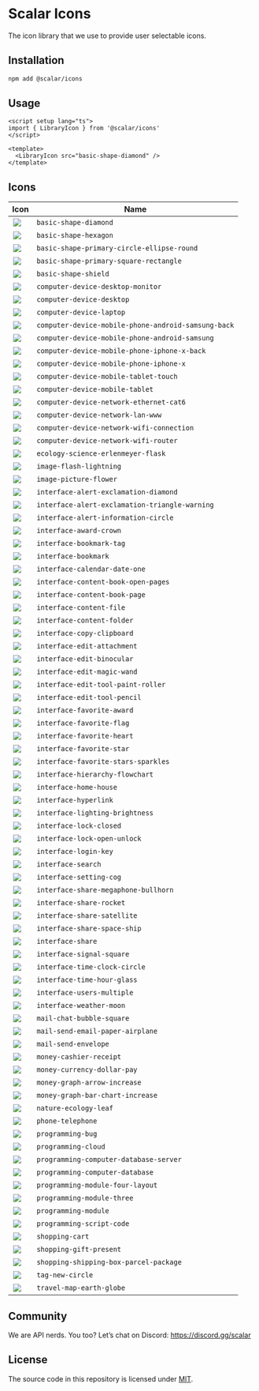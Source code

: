 # Scalar Icons

The icon library that we use to provide user selectable icons.

## Installation

```bash
npm add @scalar/icons
```

## Usage

```vue
<script setup lang="ts">
import { LibraryIcon } from '@scalar/icons'
</script>

<template>
  <LibraryIcon src="basic-shape-diamond" />
</template>
```

## Icons

<!-- list-of-available-icons -->

| Icon                                                                                                                                                                        | Name                                                |
| --------------------------------------------------------------------------------------------------------------------------------------------------------------------------- | --------------------------------------------------- |
| <span style="background: white; display: block; padding: 2px;"><img src="./src/icons/basic-shape-diamond.svg" style="display: block;"></span>                               | `basic-shape-diamond`                               |
| <span style="background: white; display: block; padding: 2px;"><img src="./src/icons/basic-shape-hexagon.svg" style="display: block;"></span>                               | `basic-shape-hexagon`                               |
| <span style="background: white; display: block; padding: 2px;"><img src="./src/icons/basic-shape-primary-circle-ellipse-round.svg" style="display: block;"></span>          | `basic-shape-primary-circle-ellipse-round`          |
| <span style="background: white; display: block; padding: 2px;"><img src="./src/icons/basic-shape-primary-square-rectangle.svg" style="display: block;"></span>              | `basic-shape-primary-square-rectangle`              |
| <span style="background: white; display: block; padding: 2px;"><img src="./src/icons/basic-shape-shield.svg" style="display: block;"></span>                                | `basic-shape-shield`                                |
| <span style="background: white; display: block; padding: 2px;"><img src="./src/icons/computer-device-desktop-monitor.svg" style="display: block;"></span>                   | `computer-device-desktop-monitor`                   |
| <span style="background: white; display: block; padding: 2px;"><img src="./src/icons/computer-device-desktop.svg" style="display: block;"></span>                           | `computer-device-desktop`                           |
| <span style="background: white; display: block; padding: 2px;"><img src="./src/icons/computer-device-laptop.svg" style="display: block;"></span>                            | `computer-device-laptop`                            |
| <span style="background: white; display: block; padding: 2px;"><img src="./src/icons/computer-device-mobile-phone-android-samsung-back.svg" style="display: block;"></span> | `computer-device-mobile-phone-android-samsung-back` |
| <span style="background: white; display: block; padding: 2px;"><img src="./src/icons/computer-device-mobile-phone-android-samsung.svg" style="display: block;"></span>      | `computer-device-mobile-phone-android-samsung`      |
| <span style="background: white; display: block; padding: 2px;"><img src="./src/icons/computer-device-mobile-phone-iphone-x-back.svg" style="display: block;"></span>        | `computer-device-mobile-phone-iphone-x-back`        |
| <span style="background: white; display: block; padding: 2px;"><img src="./src/icons/computer-device-mobile-phone-iphone-x.svg" style="display: block;"></span>             | `computer-device-mobile-phone-iphone-x`             |
| <span style="background: white; display: block; padding: 2px;"><img src="./src/icons/computer-device-mobile-tablet-touch.svg" style="display: block;"></span>               | `computer-device-mobile-tablet-touch`               |
| <span style="background: white; display: block; padding: 2px;"><img src="./src/icons/computer-device-mobile-tablet.svg" style="display: block;"></span>                     | `computer-device-mobile-tablet`                     |
| <span style="background: white; display: block; padding: 2px;"><img src="./src/icons/computer-device-network-ethernet-cat6.svg" style="display: block;"></span>             | `computer-device-network-ethernet-cat6`             |
| <span style="background: white; display: block; padding: 2px;"><img src="./src/icons/computer-device-network-lan-www.svg" style="display: block;"></span>                   | `computer-device-network-lan-www`                   |
| <span style="background: white; display: block; padding: 2px;"><img src="./src/icons/computer-device-network-wifi-connection.svg" style="display: block;"></span>           | `computer-device-network-wifi-connection`           |
| <span style="background: white; display: block; padding: 2px;"><img src="./src/icons/computer-device-network-wifi-router.svg" style="display: block;"></span>               | `computer-device-network-wifi-router`               |
| <span style="background: white; display: block; padding: 2px;"><img src="./src/icons/ecology-science-erlenmeyer-flask.svg" style="display: block;"></span>                  | `ecology-science-erlenmeyer-flask`                  |
| <span style="background: white; display: block; padding: 2px;"><img src="./src/icons/image-flash-lightning.svg" style="display: block;"></span>                             | `image-flash-lightning`                             |
| <span style="background: white; display: block; padding: 2px;"><img src="./src/icons/image-picture-flower.svg" style="display: block;"></span>                              | `image-picture-flower`                              |
| <span style="background: white; display: block; padding: 2px;"><img src="./src/icons/interface-alert-exclamation-diamond.svg" style="display: block;"></span>               | `interface-alert-exclamation-diamond`               |
| <span style="background: white; display: block; padding: 2px;"><img src="./src/icons/interface-alert-exclamation-triangle-warning.svg" style="display: block;"></span>      | `interface-alert-exclamation-triangle-warning`      |
| <span style="background: white; display: block; padding: 2px;"><img src="./src/icons/interface-alert-information-circle.svg" style="display: block;"></span>                | `interface-alert-information-circle`                |
| <span style="background: white; display: block; padding: 2px;"><img src="./src/icons/interface-award-crown.svg" style="display: block;"></span>                             | `interface-award-crown`                             |
| <span style="background: white; display: block; padding: 2px;"><img src="./src/icons/interface-bookmark-tag.svg" style="display: block;"></span>                            | `interface-bookmark-tag`                            |
| <span style="background: white; display: block; padding: 2px;"><img src="./src/icons/interface-bookmark.svg" style="display: block;"></span>                                | `interface-bookmark`                                |
| <span style="background: white; display: block; padding: 2px;"><img src="./src/icons/interface-calendar-date-one.svg" style="display: block;"></span>                       | `interface-calendar-date-one`                       |
| <span style="background: white; display: block; padding: 2px;"><img src="./src/icons/interface-content-book-open-pages.svg" style="display: block;"></span>                 | `interface-content-book-open-pages`                 |
| <span style="background: white; display: block; padding: 2px;"><img src="./src/icons/interface-content-book-page.svg" style="display: block;"></span>                       | `interface-content-book-page`                       |
| <span style="background: white; display: block; padding: 2px;"><img src="./src/icons/interface-content-file.svg" style="display: block;"></span>                            | `interface-content-file`                            |
| <span style="background: white; display: block; padding: 2px;"><img src="./src/icons/interface-content-folder.svg" style="display: block;"></span>                          | `interface-content-folder`                          |
| <span style="background: white; display: block; padding: 2px;"><img src="./src/icons/interface-copy-clipboard.svg" style="display: block;"></span>                          | `interface-copy-clipboard`                          |
| <span style="background: white; display: block; padding: 2px;"><img src="./src/icons/interface-edit-attachment.svg" style="display: block;"></span>                         | `interface-edit-attachment`                         |
| <span style="background: white; display: block; padding: 2px;"><img src="./src/icons/interface-edit-binocular.svg" style="display: block;"></span>                          | `interface-edit-binocular`                          |
| <span style="background: white; display: block; padding: 2px;"><img src="./src/icons/interface-edit-magic-wand.svg" style="display: block;"></span>                         | `interface-edit-magic-wand`                         |
| <span style="background: white; display: block; padding: 2px;"><img src="./src/icons/interface-edit-tool-paint-roller.svg" style="display: block;"></span>                  | `interface-edit-tool-paint-roller`                  |
| <span style="background: white; display: block; padding: 2px;"><img src="./src/icons/interface-edit-tool-pencil.svg" style="display: block;"></span>                        | `interface-edit-tool-pencil`                        |
| <span style="background: white; display: block; padding: 2px;"><img src="./src/icons/interface-favorite-award.svg" style="display: block;"></span>                          | `interface-favorite-award`                          |
| <span style="background: white; display: block; padding: 2px;"><img src="./src/icons/interface-favorite-flag.svg" style="display: block;"></span>                           | `interface-favorite-flag`                           |
| <span style="background: white; display: block; padding: 2px;"><img src="./src/icons/interface-favorite-heart.svg" style="display: block;"></span>                          | `interface-favorite-heart`                          |
| <span style="background: white; display: block; padding: 2px;"><img src="./src/icons/interface-favorite-star.svg" style="display: block;"></span>                           | `interface-favorite-star`                           |
| <span style="background: white; display: block; padding: 2px;"><img src="./src/icons/interface-favorite-stars-sparkles.svg" style="display: block;"></span>                 | `interface-favorite-stars-sparkles`                 |
| <span style="background: white; display: block; padding: 2px;"><img src="./src/icons/interface-hierarchy-flowchart.svg" style="display: block;"></span>                     | `interface-hierarchy-flowchart`                     |
| <span style="background: white; display: block; padding: 2px;"><img src="./src/icons/interface-home-house.svg" style="display: block;"></span>                              | `interface-home-house`                              |
| <span style="background: white; display: block; padding: 2px;"><img src="./src/icons/interface-hyperlink.svg" style="display: block;"></span>                               | `interface-hyperlink`                               |
| <span style="background: white; display: block; padding: 2px;"><img src="./src/icons/interface-lighting-brightness.svg" style="display: block;"></span>                     | `interface-lighting-brightness`                     |
| <span style="background: white; display: block; padding: 2px;"><img src="./src/icons/interface-lock-closed.svg" style="display: block;"></span>                             | `interface-lock-closed`                             |
| <span style="background: white; display: block; padding: 2px;"><img src="./src/icons/interface-lock-open-unlock.svg" style="display: block;"></span>                        | `interface-lock-open-unlock`                        |
| <span style="background: white; display: block; padding: 2px;"><img src="./src/icons/interface-login-key.svg" style="display: block;"></span>                               | `interface-login-key`                               |
| <span style="background: white; display: block; padding: 2px;"><img src="./src/icons/interface-search.svg" style="display: block;"></span>                                  | `interface-search`                                  |
| <span style="background: white; display: block; padding: 2px;"><img src="./src/icons/interface-setting-cog.svg" style="display: block;"></span>                             | `interface-setting-cog`                             |
| <span style="background: white; display: block; padding: 2px;"><img src="./src/icons/interface-share-megaphone-bullhorn.svg" style="display: block;"></span>                | `interface-share-megaphone-bullhorn`                |
| <span style="background: white; display: block; padding: 2px;"><img src="./src/icons/interface-share-rocket.svg" style="display: block;"></span>                            | `interface-share-rocket`                            |
| <span style="background: white; display: block; padding: 2px;"><img src="./src/icons/interface-share-satellite.svg" style="display: block;"></span>                         | `interface-share-satellite`                         |
| <span style="background: white; display: block; padding: 2px;"><img src="./src/icons/interface-share-space-ship.svg" style="display: block;"></span>                        | `interface-share-space-ship`                        |
| <span style="background: white; display: block; padding: 2px;"><img src="./src/icons/interface-share.svg" style="display: block;"></span>                                   | `interface-share`                                   |
| <span style="background: white; display: block; padding: 2px;"><img src="./src/icons/interface-signal-square.svg" style="display: block;"></span>                           | `interface-signal-square`                           |
| <span style="background: white; display: block; padding: 2px;"><img src="./src/icons/interface-time-clock-circle.svg" style="display: block;"></span>                       | `interface-time-clock-circle`                       |
| <span style="background: white; display: block; padding: 2px;"><img src="./src/icons/interface-time-hour-glass.svg" style="display: block;"></span>                         | `interface-time-hour-glass`                         |
| <span style="background: white; display: block; padding: 2px;"><img src="./src/icons/interface-users-multiple.svg" style="display: block;"></span>                          | `interface-users-multiple`                          |
| <span style="background: white; display: block; padding: 2px;"><img src="./src/icons/interface-weather-moon.svg" style="display: block;"></span>                            | `interface-weather-moon`                            |
| <span style="background: white; display: block; padding: 2px;"><img src="./src/icons/mail-chat-bubble-square.svg" style="display: block;"></span>                           | `mail-chat-bubble-square`                           |
| <span style="background: white; display: block; padding: 2px;"><img src="./src/icons/mail-send-email-paper-airplane.svg" style="display: block;"></span>                    | `mail-send-email-paper-airplane`                    |
| <span style="background: white; display: block; padding: 2px;"><img src="./src/icons/mail-send-envelope.svg" style="display: block;"></span>                                | `mail-send-envelope`                                |
| <span style="background: white; display: block; padding: 2px;"><img src="./src/icons/money-cashier-receipt.svg" style="display: block;"></span>                             | `money-cashier-receipt`                             |
| <span style="background: white; display: block; padding: 2px;"><img src="./src/icons/money-currency-dollar-pay.svg" style="display: block;"></span>                         | `money-currency-dollar-pay`                         |
| <span style="background: white; display: block; padding: 2px;"><img src="./src/icons/money-graph-arrow-increase.svg" style="display: block;"></span>                        | `money-graph-arrow-increase`                        |
| <span style="background: white; display: block; padding: 2px;"><img src="./src/icons/money-graph-bar-chart-increase.svg" style="display: block;"></span>                    | `money-graph-bar-chart-increase`                    |
| <span style="background: white; display: block; padding: 2px;"><img src="./src/icons/nature-ecology-leaf.svg" style="display: block;"></span>                               | `nature-ecology-leaf`                               |
| <span style="background: white; display: block; padding: 2px;"><img src="./src/icons/phone-telephone.svg" style="display: block;"></span>                                   | `phone-telephone`                                   |
| <span style="background: white; display: block; padding: 2px;"><img src="./src/icons/programming-bug.svg" style="display: block;"></span>                                   | `programming-bug`                                   |
| <span style="background: white; display: block; padding: 2px;"><img src="./src/icons/programming-cloud.svg" style="display: block;"></span>                                 | `programming-cloud`                                 |
| <span style="background: white; display: block; padding: 2px;"><img src="./src/icons/programming-computer-database-server.svg" style="display: block;"></span>              | `programming-computer-database-server`              |
| <span style="background: white; display: block; padding: 2px;"><img src="./src/icons/programming-computer-database.svg" style="display: block;"></span>                     | `programming-computer-database`                     |
| <span style="background: white; display: block; padding: 2px;"><img src="./src/icons/programming-module-four-layout.svg" style="display: block;"></span>                    | `programming-module-four-layout`                    |
| <span style="background: white; display: block; padding: 2px;"><img src="./src/icons/programming-module-three.svg" style="display: block;"></span>                          | `programming-module-three`                          |
| <span style="background: white; display: block; padding: 2px;"><img src="./src/icons/programming-module.svg" style="display: block;"></span>                                | `programming-module`                                |
| <span style="background: white; display: block; padding: 2px;"><img src="./src/icons/programming-script-code.svg" style="display: block;"></span>                           | `programming-script-code`                           |
| <span style="background: white; display: block; padding: 2px;"><img src="./src/icons/shopping-cart.svg" style="display: block;"></span>                                     | `shopping-cart`                                     |
| <span style="background: white; display: block; padding: 2px;"><img src="./src/icons/shopping-gift-present.svg" style="display: block;"></span>                             | `shopping-gift-present`                             |
| <span style="background: white; display: block; padding: 2px;"><img src="./src/icons/shopping-shipping-box-parcel-package.svg" style="display: block;"></span>              | `shopping-shipping-box-parcel-package`              |
| <span style="background: white; display: block; padding: 2px;"><img src="./src/icons/tag-new-circle.svg" style="display: block;"></span>                                    | `tag-new-circle`                                    |
| <span style="background: white; display: block; padding: 2px;"><img src="./src/icons/travel-map-earth-globe.svg" style="display: block;"></span>                            | `travel-map-earth-globe`                            |

<!-- /list-of-available-icons -->

## Community

We are API nerds. You too? Let’s chat on Discord: <https://discord.gg/scalar>

## License

The source code in this repository is licensed under [MIT](https://github.com/scalar/scalar/blob/main/LICENSE).
